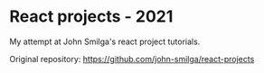 # React projects - 2021
My attempt at John Smilga's react project tutorials.

Original repository: https://github.com/john-smilga/react-projects
